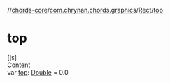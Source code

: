 //[chords-core](../../../index.md)/[com.chrynan.chords.graphics](../index.md)/[Rect](index.md)/[top](top.md)



# top  
[js]  
Content  
var [top](top.md): [Double](https://kotlinlang.org/api/latest/jvm/stdlib/kotlin/-double/index.html) = 0.0  




